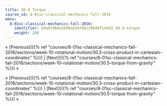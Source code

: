 ```yaml
---
title: 30.4 Torque
course_id: 8-01sc-classical-mechanics-fall-2016
menu:
  8-01sc-classical-mechanics-fall-2016:
    identifier: 5da07d68a5696eb34f9bc29bd9f1d4d3_30.4-torque
    weight: 280
---
```

« [Previous]({{% ref "courses/8-01sc-classical-mechanics-fall-2016/sections/week-10-rotational-motion/30.3-cross-product-in-cartesian-coordinates" %}}) | [Next]({{% ref "courses/8-01sc-classical-mechanics-fall-2016/sections/week-10-rotational-motion/30.5-torque-from-gravity" %}}) »

« [Previous]({{% ref "courses/8-01sc-classical-mechanics-fall-2016/sections/week-10-rotational-motion/30.3-cross-product-in-cartesian-coordinates" %}}) | [Next]({{% ref "courses/8-01sc-classical-mechanics-fall-2016/sections/week-10-rotational-motion/30.5-torque-from-gravity" %}}) »
